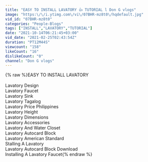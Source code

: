 ```yaml
---
title: "EASY TO INSTALL LAVATORY 👍 TUTORIAL l Don G vlogs"
image: "https:\/\/i.ytimg.com\/vi\/07BHR-mz8t0\/hqdefault.jpg"
vid_id: "07BHR-mz8t0"
categories: "People-Blogs"
tags: ["INSTALL","LAVATORY","TUTORIAL"]
date: "2021-10-14T06:21:45+03:00"
vid_date: "2021-02-25T02:43:54Z"
duration: "PT12M44S"
viewcount: "158"
likeCount: "16"
dislikeCount: "0"
channel: "Don G vlogs"
---
```

{% raw %}EASY TO INSTALL LAVATORY <br /><br />Lavatory Design<br />Lavatory Faucet<br />Lavatory Sink<br />Lavatory Tagalog<br />Lavatory Price Philippines<br />Lavatory Height<br />Lavatory Dimensions<br />Lavatory Accessories<br />Lavatory And Water Closet<br />Lavatory Autocard Block<br />Lavatory American Standard<br />Stalling A Lavatory<br />Lavatory Autocard Block Download<br />Installing A Lavatory Faucet{% endraw %}

